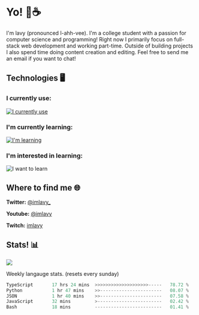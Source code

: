 # Yo! 🦊☕

I'm lavy (pronounced l-ahh-vee). I'm a college student with a passion for computer science and programming! Right now I primarily focus on full-stack web development and working part-time. Outside of building projects I also spend time doing content creation and editing. Feel free to send me an email if you want to chat!


## Technologies 🖥️

### I currently use:
[![I currently use](https://skillicons.dev/icons?i=ts,react,nextjs,nodejs,python,django,svelte,graphql,apollo,aws,emotion,electron,vite,styledcomponents,vercel,figma,github,vscode,mongo,docker,linux,ps,pr,ae&perline=8)](https://skillicons.dev)
### I'm currently learning:
[![I'm learning](https://skillicons.dev/icons?i=rust,vim&perline=8)](https://skillicons.dev)
### I'm interested in learning:
![I want to learn](https://skillicons.dev/icons?i=redis,threejs,supabase,astro,go&perline=8)

## Where to find me 🌐

**Twitter:** [@imlavy_](https://twitter.com/@imlavy_)

**Youtube:** [@imlavy](https://youtube.com/@imlavy)

**Twitch:** [imlavy](https://twitch.tv/imlavy)

## Stats! 📊
[![](https://visitcount.itsvg.in/api?id=lavyyy&icon=0&color=11)](https://visitcount.itsvg.in)

Weekly langauge stats. (resets every sunday)
<!--START_SECTION:waka-->

```rust
TypeScript       17 hrs 24 mins  >>>>>>>>>>>>>>>>>>>>-----   78.72 %
Python           1 hr 47 mins    >>-----------------------   08.07 %
JSON             1 hr 40 mins    >>-----------------------   07.58 %
JavaScript       32 mins         >------------------------   02.42 %
Bash             18 mins         -------------------------   01.41 %
```

<!--END_SECTION:waka-->

